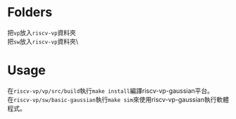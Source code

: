 # Folders
把`vp`放入`riscv-vp`資料夾\
把`sw`放入`riscv-vp`資料夾\

# Usage
在`riscv-vp/vp/src/build`執行`make install`編譯riscv-vp-gaussian平台。\
在`riscv-vp/sw/basic-gaussian`執行`make sim`來使用riscv-vp-gaussian執行軟體程式。

